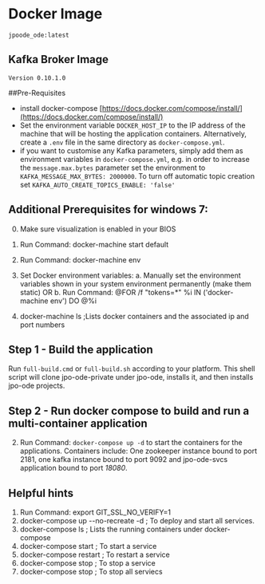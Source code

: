 # Docker Image
	jpoode_ode:latest
## Kafka Broker Image
	Version 0.10.1.0
	
##Pre-Requisites

- install docker-compose [https://docs.docker.com/compose/install/](https://docs.docker.com/compose/install/)
- Set the environment variable ```DOCKER_HOST_IP``` to the IP address of the machine that will be hosting the application containers. Alternatively, create a ```.env``` file in the same directory as ```docker-compose.yml```. 
- if you want to customise any Kafka parameters, simply add them as environment variables in ```docker-compose.yml```, e.g. in order to increase the ```message.max.bytes``` parameter set the environment to ```KAFKA_MESSAGE_MAX_BYTES: 2000000```. To turn off automatic topic creation set ```KAFKA_AUTO_CREATE_TOPICS_ENABLE: 'false'```

## Additional Prerequisites for windows 7:
 0. Make sure visualization is enabled in your BIOS
 1. Run Command: docker-machine start default
 3. Run Command: docker-machine env
 4. Set Docker environment variables:
	 a. Manually set the environment variables shown in your system environment permanently (make them static)
   OR
     b. Run Command: @FOR /f "tokens=*" %i IN ('docker-machine env') DO @%i

 5. docker-machine ls ;Lists docker containers and the associated ip and port numbers

## Step 1 - Build the application
Run ```full-build.cmd``` or ```full-build.sh``` according to your platform. This shell script will clone jpo-ode-private under jpo-ode, installs it, and then installs jpo-ode projects.

## Step 2 - Run docker compose to build and run a multi-container application
 2. Run Command: ```docker-compose up -d``` to start the containers for the applications. Containers include: One zookeeper instance bound to port 2181, one kafka instance bound to port 9092 and jpo-ode-svcs application bound to port *18080*.

## Helpful hints
 1. Run Command: export GIT_SSL_NO_VERIFY=1
 2. docker-compose up --no-recreate -d ; To deploy and start all services. 
 3. docker-compose ls ; Lists the running containers under docker-compose
 4. docker-compose start <service> ; To start a service
 5. docker-compose restart <service> ; To restart a service
 6. docker-compose stop <service> ; To stop a service
 7. docker-compose stop ; To stop all serviecs

